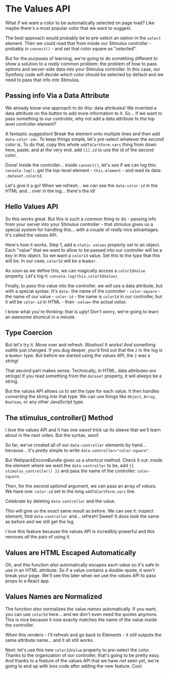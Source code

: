 # The Values API

What if we want a color to be automatically selected on page load? Like maybe
there's a most popular color that we want to suggest.

The best approach would probably be to pre-select an option in the `select`
element. Then we could read that from inside our Stimulus controller - probably
in `connect()` - and set that color square as "selected".

But for the purposes of learning, we're going to do something different to show
a solution to a *really* common problem: the problem of how to pass options and
server-side data *into* your Stimulus controller. In this case, our Symfony code
will decide *which* color should be selected by default and we need to pass that
info *into* Stimulus.

## Passing info Via a Data Attribute

We already know one approach to do this: data attributes! We invented a data
attribute on the button to add more information to it. So... if we want to pass
something to our controller, why not add a data attribute to the top level
controller element?

A fantastic suggestion! Break the element onto multiple lines and then add
`data-color-id=`. To keep things simple, let's pre-select whatever the *second*
color is. To do that, copy this whole `addToCartForm.vars` thing from down here,
paste, and at the very end, add `[1].id` to use the id of the second color.

Done! Inside the controller... inside `connect()`, let's see if we can log
this: `console.log()`, get the top-level element - `this.element` - and read
its data: `.dataset.colorId`.

Let's give it a go! When we refresh... we can see the `data-color-id` in the
HTML and... over in the log... there's the id!

## Hello Values API

So this works great. But this is *such* a common thing to do - passing info from
your server into your Stimulus controller - that stimulus gives us a special system
for handling this... with a couple of *really* nice advantages. It's called the
values API.

Here's how it works. Step 1, add a `static values` property set to an object. Each
"value" that we want to allow to be passed into our controller will be a *key* in
this object. So we want a `colorId` value. Set this to the *type* that this will
be. In our case, `colorId` will be a `Number`.

As *soon* as we define this, we can magically access a `colorIdValue` property.
Let's log it: `console.log(this.colorIdValue)`.

Finally, to *pass* this value into the controller, we *will* use a data attribute,
but with a special syntax. It's `data-` the name of the controller -
`color-square` - the name of our value - `color-id` - the name is `colorId` in our
controller, but it will be `color-id` in HTML - then `-value=` the actual *value*.

I know what you're thinking: that is *ugly*! Don't worry, we're going to learn an
*awesome* shortcut in a minute.

## Type Coercion

But let's try it. Move over and refresh. Woohoo! It works! And something *subtle*
just changed. If you dug deeper, you'd find out that the `2` in the log is a `Number`
type. But before we started using the values API, the `2` was a *string*!

That second part makes sense. Technically, in HTML, data attributes *are* strings!
If you read something from the `dataset` property, it will *always* be a string.

But the values API allows us to set the *type* for each value. It then handles
*converting* the string *into* that type. We can use things like `Object`, `Array`,
`Boolean`, or any other JavaScript type.

## The stimulus_controller() Method

I *love* the values API and it has one *sweet* trick up its sleeve that we'll
learn about in the next video. But the syntax, woof.

So far, we've created all of our `data-controller` elements by hand... because...
it's *pretty* simple to write `data-controller="color-square"`.

But WebpackEncoreBundle gives us a *shortcut* method. Check it out: inside
the element where we want the `data-controller` to be, add
`{{ stimulus_controller() }}` and pass the name of the controller: `color-square`.

Then, for the second *optional* argument, we can pass an array of *values*. We
have one: `color-id` set to the long `addToCartForm.vars` line.

Celebrate by deleting `data-controller` and the value.

*This* will give us the *exact* same result as before. We can see it: inspect
element, find `data-controller` and... refresh! Sweet! It *does* look the same
as before *and* we still get the log.

I love this feature because the values API is incredibly powerful and this removes
*all* the pain of using it.

## Values are HTML Escaped Automatically

Oh, and this function *also* automatically escapes each value so it's safe to use
in an HTML attribute. So if a value contains a double-quote, it won't break your
page. We'll see this later when we use the values API to pass props to a React app.

## Values Names are Normalized

The function *also* normalizes the value *names* automatically. If you want, you
can use `colorId` here... and we don't even need the quotes anymore. This is
nice because it now exactly matches the name of the value inside the controller.

When this renders - I'll refresh and go back to Elements - it *still* outputs the
same attribute name... and it all still works.

Next: let's use this new `colorIdValue` property to pre-select the color. Thanks
to the organization of our controller, that's going to be pretty easy. And thanks
to a feature of the values API that we have *not* seen yet, we're going to end
up with *less* code after adding the new feature. Cool.
